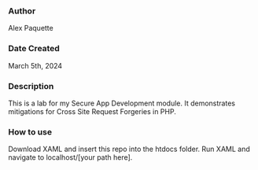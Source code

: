 ### Author
Alex Paquette

### Date Created
March 5th, 2024

### Description
This is a lab for my Secure App Development module. It demonstrates mitigations for Cross Site Request Forgeries in PHP.

### How to use
Download XAML and insert this repo into the htdocs folder. Run XAML and navigate to localhost/[your path here].
